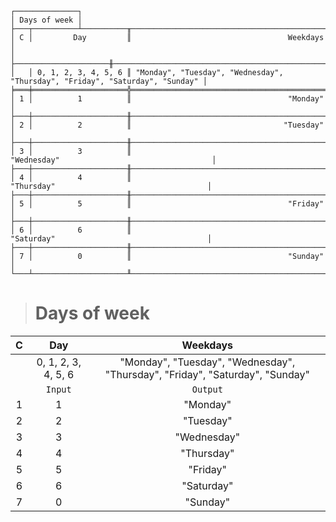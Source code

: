 ```text
┌──────────────┐
│ Days of week │
├───┬──────────┴──────────╥──────────────────────────────────────────────────────────────────────────────┐
│ C │         Day         ║                                   Weekdays                                   │
│   ├─────────────────────╫──────────────────────────────────────────────────────────────────────────────┤
│   │ 0, 1, 2, 3, 4, 5, 6 ║ "Monday", "Tuesday", "Wednesday", "Thursday", "Friday", "Saturday", "Sunday" │
╞═══╪═════════════════════╬══════════════════════════════════════════════════════════════════════════════╡
│ 1 │          1          ║                                   "Monday"                                   │
├───┼─────────────────────╫──────────────────────────────────────────────────────────────────────────────┤
│ 2 │          2          ║                                  "Tuesday"                                   │
├───┼─────────────────────╫──────────────────────────────────────────────────────────────────────────────┤
│ 3 │          3          ║                                 "Wednesday"                                  │
├───┼─────────────────────╫──────────────────────────────────────────────────────────────────────────────┤
│ 4 │          4          ║                                  "Thursday"                                  │
├───┼─────────────────────╫──────────────────────────────────────────────────────────────────────────────┤
│ 5 │          5          ║                                   "Friday"                                   │
├───┼─────────────────────╫──────────────────────────────────────────────────────────────────────────────┤
│ 6 │          6          ║                                  "Saturday"                                  │
├───┼─────────────────────╫──────────────────────────────────────────────────────────────────────────────┤
│ 7 │          0          ║                                   "Sunday"                                   │
└───┴─────────────────────╨──────────────────────────────────────────────────────────────────────────────┘
```

> # Days of week

| C |         Day         |                                   Weekdays                                   |
|:-:|:-------------------:|:----------------------------------------------------------------------------:|
|   | 0, 1, 2, 3, 4, 5, 6 | "Monday", "Tuesday", "Wednesday", "Thursday", "Friday", "Saturday", "Sunday" |
|   |       `Input`       |                                   `Output`                                   |
| 1 |          1          |                                   "Monday"                                   |
| 2 |          2          |                                  "Tuesday"                                   |
| 3 |          3          |                                 "Wednesday"                                  |
| 4 |          4          |                                  "Thursday"                                  |
| 5 |          5          |                                   "Friday"                                   |
| 6 |          6          |                                  "Saturday"                                  |
| 7 |          0          |                                   "Sunday"                                   |
